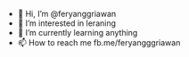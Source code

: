 - 👋 Hi, I’m @feryanggriawan
- 👀 I’m interested in leraning
- 🌱 I’m currently learning anything
- 📫 How to reach me fb.me/feryangggriawan

<!---
feryanggriawan/feryanggriawan is a ✨ special ✨ repository because its `README.md` (this file) appears on your GitHub profile.
You can click the Preview link to take a look at your changes.
--->
